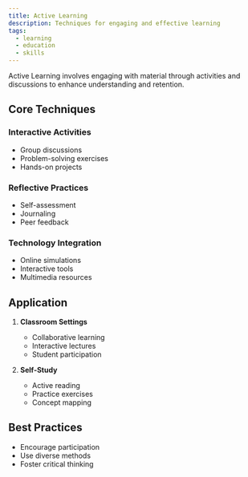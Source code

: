 ```yaml
---
title: Active Learning
description: Techniques for engaging and effective learning
tags:
  - learning
  - education
  - skills
---
```


Active Learning involves engaging with material through activities and discussions to enhance understanding and retention.

## Core Techniques

### Interactive Activities

- Group discussions
- Problem-solving exercises
- Hands-on projects

### Reflective Practices

- Self-assessment
- Journaling
- Peer feedback

### Technology Integration

- Online simulations
- Interactive tools
- Multimedia resources

## Application

1. **Classroom Settings**

   - Collaborative learning
   - Interactive lectures
   - Student participation

2. **Self-Study**
   - Active reading
   - Practice exercises
   - Concept mapping

## Best Practices

- Encourage participation
- Use diverse methods
- Foster critical thinking
